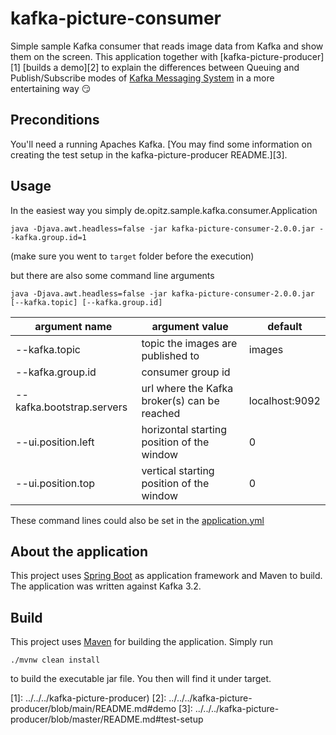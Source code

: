 kafka-picture-consumer
======================

Simple sample Kafka consumer that reads image data from Kafka and show them on the screen. 
This application together with [kafka-picture-producer][1] [builds a demo][2] to explain the 
differences between Queuing and Publish/Subscribe modes of [Kafka Messaging System](https://kafka.apache.org/) in a more entertaining way :smirk:

Preconditions
-------------
You'll need a running Apaches Kafka. [You may find some information on creating the test setup in the kafka-picture-producer README.][3].

Usage
-----

In the easiest way you simply de.opitz.sample.kafka.consumer.Application

    java -Djava.awt.headless=false -jar kafka-picture-consumer-2.0.0.jar --kafka.group.id=1

(make sure you went to `target` folder before the execution)

but there are also some command line arguments

    java -Djava.awt.headless=false -jar kafka-picture-consumer-2.0.0.jar [--kafka.topic] [--kafka.group.id]

| argument name             | argument value                               | default        |
|---------------------------|----------------------------------------------|----------------|
| --kafka.topic             | topic the images are published to            | images         |
| --kafka.group.id          | consumer group id                            |                |
| --kafka.bootstrap.servers | url where the Kafka broker(s) can be reached | localhost:9092 |
| --ui.position.left        | horizontal starting position of the window   | 0              |
| --ui.position.top         | vertical starting position of the window     | 0              |


These command lines could also be set in the [application.yml](src/main/resources/application.yml)

About the application
---------------------
This project uses [Spring Boot](http://projects.spring.io/spring-boot/) as application framework and Maven to build. The application was written against 
Kafka 3.2. 

Build
-----
This project uses [Maven](https://maven.apache.org/) for building the application. Simply run

    ./mvnw clean install 

to build the executable jar file. You then will find it under target.

[1]: ../../../kafka-picture-producer) 
[2]: ../../../kafka-picture-producer/blob/main/README.md#demo
[3]: ../../../kafka-picture-producer/blob/master/README.md#test-setup
